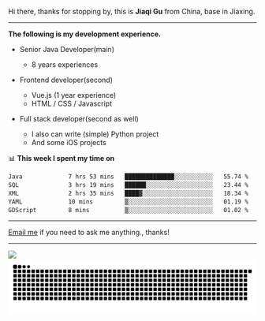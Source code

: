 Hi there, thanks for stopping by, this is **Jiaqi Gu** from China, base in Jiaxing.

---

**The following is my development experience.**

- Senior Java Developer(main)
  - 8 years experiences

- Frontend developer(second)
  - Vue.js (1 year experience)
  - HTML / CSS / Javascript
  
- Full stack developer(second as well)
  - I also can write (simple) Python project
  - And some iOS projects

📊 **This week I spent my time on**
<!--START_SECTION:waka-->

```txt
Java             7 hrs 53 mins   ██████████████░░░░░░░░░░░   55.74 %
SQL              3 hrs 19 mins   ██████░░░░░░░░░░░░░░░░░░░   23.44 %
XML              2 hrs 35 mins   ████▓░░░░░░░░░░░░░░░░░░░░   18.34 %
YAML             10 mins         ▒░░░░░░░░░░░░░░░░░░░░░░░░   01.19 %
GDScript         8 mins          ▒░░░░░░░░░░░░░░░░░░░░░░░░   01.02 %
```

<!--END_SECTION:waka-->

---

[Email me](mailto:htk2klwgr@mozmail.com?subject=Hiring_from_GitHub) if you need to ask me anything., thanks!

---

![]( https://visitor-badge.glitch.me/badge?page_id=githubgujiaqi)
![]( https://github.com/droid-Q/droid-Q/raw/output/github-contribution-grid-snake.svg#gh-dark-mode-only)
